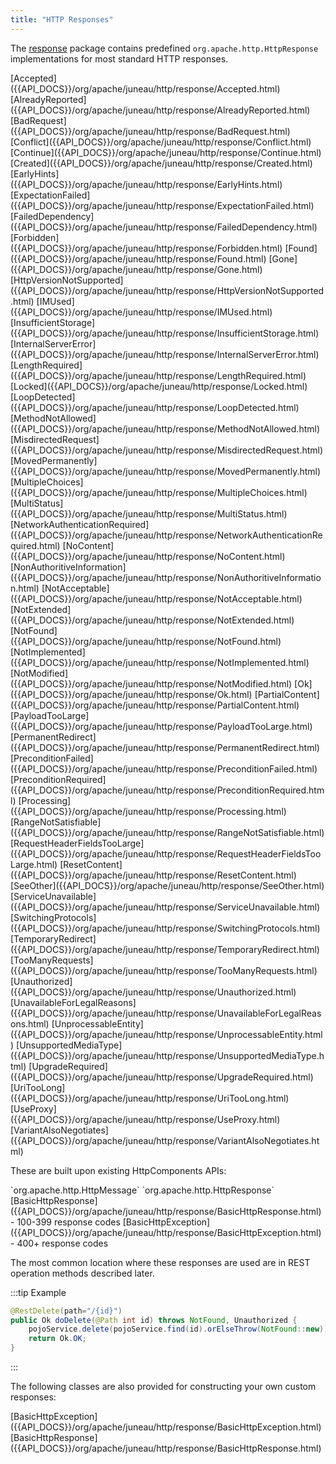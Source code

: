 ```yaml
---
title: "HTTP Responses"
---
```


The [response]({{API_DOCS}}/org/apache/juneau/http/response.html) package contains predefined
`org.apache.http.HttpResponse` implementations for most standard HTTP responses.

<tree>
<node-0><java-class>[Accepted]({{API_DOCS}}/org/apache/juneau/http/response/Accepted.html)</java-class></node-0>
<node-0><java-class>[AlreadyReported]({{API_DOCS}}/org/apache/juneau/http/response/AlreadyReported.html)</java-class></node-0>
<node-0><java-class>[BadRequest]({{API_DOCS}}/org/apache/juneau/http/response/BadRequest.html)</java-class></node-0>
<node-0><java-class>[Conflict]({{API_DOCS}}/org/apache/juneau/http/response/Conflict.html)</java-class></node-0>
<node-0><java-class>[Continue]({{API_DOCS}}/org/apache/juneau/http/response/Continue.html)</java-class></node-0>
<node-0><java-class>[Created]({{API_DOCS}}/org/apache/juneau/http/response/Created.html)</java-class></node-0>
<node-0><java-class>[EarlyHints]({{API_DOCS}}/org/apache/juneau/http/response/EarlyHints.html)</java-class></node-0>
<node-0><java-class>[ExpectationFailed]({{API_DOCS}}/org/apache/juneau/http/response/ExpectationFailed.html)</java-class></node-0>
<node-0><java-class>[FailedDependency]({{API_DOCS}}/org/apache/juneau/http/response/FailedDependency.html)</java-class></node-0>
<node-0><java-class>[Forbidden]({{API_DOCS}}/org/apache/juneau/http/response/Forbidden.html)</java-class></node-0>
<node-0><java-class>[Found]({{API_DOCS}}/org/apache/juneau/http/response/Found.html)</java-class></node-0>
<node-0><java-class>[Gone]({{API_DOCS}}/org/apache/juneau/http/response/Gone.html)</java-class></node-0>
<node-0><java-class>[HttpVersionNotSupported]({{API_DOCS}}/org/apache/juneau/http/response/HttpVersionNotSupported.html)</java-class></node-0>
<node-0><java-class>[IMUsed]({{API_DOCS}}/org/apache/juneau/http/response/IMUsed.html)</java-class></node-0>
<node-0><java-class>[InsufficientStorage]({{API_DOCS}}/org/apache/juneau/http/response/InsufficientStorage.html)</java-class></node-0>
<node-0><java-class>[InternalServerError]({{API_DOCS}}/org/apache/juneau/http/response/InternalServerError.html)</java-class></node-0>
<node-0><java-class>[LengthRequired]({{API_DOCS}}/org/apache/juneau/http/response/LengthRequired.html)</java-class></node-0>
<node-0><java-class>[Locked]({{API_DOCS}}/org/apache/juneau/http/response/Locked.html)</java-class></node-0>
<node-0><java-class>[LoopDetected]({{API_DOCS}}/org/apache/juneau/http/response/LoopDetected.html)</java-class></node-0>
<node-0><java-class>[MethodNotAllowed]({{API_DOCS}}/org/apache/juneau/http/response/MethodNotAllowed.html)</java-class></node-0>
<node-0><java-class>[MisdirectedRequest]({{API_DOCS}}/org/apache/juneau/http/response/MisdirectedRequest.html)</java-class></node-0>
<node-0><java-class>[MovedPermanently]({{API_DOCS}}/org/apache/juneau/http/response/MovedPermanently.html)</java-class></node-0>
<node-0><java-class>[MultipleChoices]({{API_DOCS}}/org/apache/juneau/http/response/MultipleChoices.html)</java-class></node-0>
<node-0><java-class>[MultiStatus]({{API_DOCS}}/org/apache/juneau/http/response/MultiStatus.html)</java-class></node-0>
<node-0><java-class>[NetworkAuthenticationRequired]({{API_DOCS}}/org/apache/juneau/http/response/NetworkAuthenticationRequired.html)</java-class></node-0>
<node-0><java-class>[NoContent]({{API_DOCS}}/org/apache/juneau/http/response/NoContent.html)</java-class></node-0>
<node-0><java-class>[NonAuthoritiveInformation]({{API_DOCS}}/org/apache/juneau/http/response/NonAuthoritiveInformation.html)</java-class></node-0>
<node-0><java-class>[NotAcceptable]({{API_DOCS}}/org/apache/juneau/http/response/NotAcceptable.html)</java-class></node-0>
<node-0><java-class>[NotExtended]({{API_DOCS}}/org/apache/juneau/http/response/NotExtended.html)</java-class></node-0>
<node-0><java-class>[NotFound]({{API_DOCS}}/org/apache/juneau/http/response/NotFound.html)</java-class></node-0>
<node-0><java-class>[NotImplemented]({{API_DOCS}}/org/apache/juneau/http/response/NotImplemented.html)</java-class></node-0>
<node-0><java-class>[NotModified]({{API_DOCS}}/org/apache/juneau/http/response/NotModified.html)</java-class></node-0>
<node-0><java-class>[Ok]({{API_DOCS}}/org/apache/juneau/http/response/Ok.html)</java-class></node-0>
<node-0><java-class>[PartialContent]({{API_DOCS}}/org/apache/juneau/http/response/PartialContent.html)</java-class></node-0>
<node-0><java-class>[PayloadTooLarge]({{API_DOCS}}/org/apache/juneau/http/response/PayloadTooLarge.html)</java-class></node-0>
<node-0><java-class>[PermanentRedirect]({{API_DOCS}}/org/apache/juneau/http/response/PermanentRedirect.html)</java-class></node-0>
<node-0><java-class>[PreconditionFailed]({{API_DOCS}}/org/apache/juneau/http/response/PreconditionFailed.html)</java-class></node-0>
<node-0><java-class>[PreconditionRequired]({{API_DOCS}}/org/apache/juneau/http/response/PreconditionRequired.html)</java-class></node-0>
<node-0><java-class>[Processing]({{API_DOCS}}/org/apache/juneau/http/response/Processing.html)</java-class></node-0>
<node-0><java-class>[RangeNotSatisfiable]({{API_DOCS}}/org/apache/juneau/http/response/RangeNotSatisfiable.html)</java-class></node-0>
<node-0><java-class>[RequestHeaderFieldsTooLarge]({{API_DOCS}}/org/apache/juneau/http/response/RequestHeaderFieldsTooLarge.html)</java-class></node-0>
<node-0><java-class>[ResetContent]({{API_DOCS}}/org/apache/juneau/http/response/ResetContent.html)</java-class></node-0>
<node-0><java-class>[SeeOther]({{API_DOCS}}/org/apache/juneau/http/response/SeeOther.html)</java-class></node-0>
<node-0><java-class>[ServiceUnavailable]({{API_DOCS}}/org/apache/juneau/http/response/ServiceUnavailable.html)</java-class></node-0>
<node-0><java-class>[SwitchingProtocols]({{API_DOCS}}/org/apache/juneau/http/response/SwitchingProtocols.html)</java-class></node-0>
<node-0><java-class>[TemporaryRedirect]({{API_DOCS}}/org/apache/juneau/http/response/TemporaryRedirect.html)</java-class></node-0>
<node-0><java-class>[TooManyRequests]({{API_DOCS}}/org/apache/juneau/http/response/TooManyRequests.html)</java-class></node-0>
<node-0><java-class>[Unauthorized]({{API_DOCS}}/org/apache/juneau/http/response/Unauthorized.html)</java-class></node-0>
<node-0><java-class>[UnavailableForLegalReasons]({{API_DOCS}}/org/apache/juneau/http/response/UnavailableForLegalReasons.html)</java-class></node-0>
<node-0><java-class>[UnprocessableEntity]({{API_DOCS}}/org/apache/juneau/http/response/UnprocessableEntity.html)</java-class></node-0>
<node-0><java-class>[UnsupportedMediaType]({{API_DOCS}}/org/apache/juneau/http/response/UnsupportedMediaType.html)</java-class></node-0>
<node-0><java-class>[UpgradeRequired]({{API_DOCS}}/org/apache/juneau/http/response/UpgradeRequired.html)</java-class></node-0>
<node-0><java-class>[UriTooLong]({{API_DOCS}}/org/apache/juneau/http/response/UriTooLong.html)</java-class></node-0>
<node-0><java-class>[UseProxy]({{API_DOCS}}/org/apache/juneau/http/response/UseProxy.html)</java-class></node-0>
<node-0><java-class>[VariantAlsoNegotiates]({{API_DOCS}}/org/apache/juneau/http/response/VariantAlsoNegotiates.html)</java-class></node-0>
</tree>

These are built upon existing HttpComponents APIs:

<tree>
<node-0><java-interface>`org.apache.http.HttpMessage`</java-interface></node-0>
<node-1><java-interface>`org.apache.http.HttpResponse`</java-interface></node-1>
<node-2><java-class>[BasicHttpResponse]({{API_DOCS}}/org/apache/juneau/http/response/BasicHttpResponse.html)</java-class> - 100-399 response codes</node-2>
<node-2><java-class>[BasicHttpException]({{API_DOCS}}/org/apache/juneau/http/response/BasicHttpException.html)</java-class> - 400+ response codes</node-2>
</tree>

The most common location where these responses are used are in REST operation methods described later.

:::tip Example
```java
@RestDelete(path="/{id}")
public Ok doDelete(@Path int id) throws NotFound, Unauthorized {
    pojoService.delete(pojoService.find(id).orElseThrow(NotFound::new));
    return Ok.OK;
}
```
:::

The following classes are also provided for constructing your own custom responses:

<tree>
<node-0><java-class>[BasicHttpException]({{API_DOCS}}/org/apache/juneau/http/response/BasicHttpException.html)</java-class></node-0>
<node-0><java-class>[BasicHttpResponse]({{API_DOCS}}/org/apache/juneau/http/response/BasicHttpResponse.html)</java-class></node-0>
</tree>
